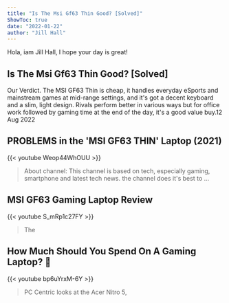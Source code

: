 ```yaml
---
title: "Is The Msi Gf63 Thin Good? [Solved]"
ShowToc: true 
date: "2022-01-22"
author: "Jill Hall" 
---
```


Hola, iam Jill Hall, I hope your day is great!
## Is The Msi Gf63 Thin Good? [Solved]
 Our Verdict. The MSI GF63 Thin is cheap, it handles everyday eSports and mainstream games at mid-range settings, and it's got a decent keyboard and a slim, light design. Rivals perform better in various ways but for office work followed by gaming time at the end of the day, it's a good value buy.12 Aug 2022

## PROBLEMS in the 'MSI GF63 THIN' Laptop (2021)
{{< youtube Weop44WhOUU >}}
>About channel: This channel is based on tech, especially gaming, smartphone and latest tech news. the channel does it's best to ...

## MSI GF63 Gaming Laptop Review
{{< youtube S_mRp1c27FY >}}
>The 

## How Much Should You Spend On A Gaming Laptop? 🤔
{{< youtube bp6uYrxM-6Y >}}
>PC Centric looks at the Acer Nitro 5, 


